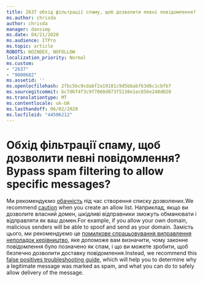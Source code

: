 ```yaml
---
title: 2637 обхід фільтрації спаму, щоб дозволити певні повідомлення?
ms.author: chrisda
author: chrisda
manager: dansimp
ms.date: 04/21/2020
ms.audience: ITPro
ms.topic: article
ROBOTS: NOINDEX, NOFOLLOW
localization_priority: Normal
ms.custom:
- "2637"
- "9000682"
ms.assetid: ''
ms.openlocfilehash: 2fbc5bc9cdabf2a19181c9d5bbabf63d6c1cbfb7
ms.sourcegitcommit: bc7d6f4f3c9f7060d073f5130e1ec856e248d020
ms.translationtype: MT
ms.contentlocale: uk-UA
ms.lasthandoff: 06/02/2020
ms.locfileid: "44506212"
---
```

# <a name="bypass-spam-filtering-to-allow-specific-messages"></a><span data-ttu-id="4b26e-102">Обхід фільтрації спаму, щоб дозволити певні повідомлення?</span><span class="sxs-lookup"><span data-stu-id="4b26e-102">Bypass spam filtering to allow specific messages?</span></span>

<span data-ttu-id="4b26e-103">Ми рекомендуємо [обачність](https://docs.microsoft.com/exchange/troubleshoot/antispam/cautions-against-bypassing-spam-filters) під час створення списку дозволених.</span><span class="sxs-lookup"><span data-stu-id="4b26e-103">We recommend [caution](https://docs.microsoft.com/exchange/troubleshoot/antispam/cautions-against-bypassing-spam-filters) when you create an allow list.</span></span> <span data-ttu-id="4b26e-104">Наприклад, якщо ви дозволите власний домен, шкідливі відправники зможуть обманювати і відправляти як ваш домен.</span><span class="sxs-lookup"><span data-stu-id="4b26e-104">For example, if you allow your own domain, malicious senders will be able to spoof and send as your domain.</span></span>  <span data-ttu-id="4b26e-105">Замість цього, ми рекомендуємо це [помилкове спрацьовування виправлення неполадок керівництво](https://docs.microsoft.com/microsoft-365/security/office-365-security/anti-spam-protection), яке допоможе вам визначити, чому законне повідомлення було позначено як спам, і що ви можете зробити, щоб безпечно дозволити доставку повідомлення.</span><span class="sxs-lookup"><span data-stu-id="4b26e-105">Instead, we recommend this [false positives troubleshooting guide](https://docs.microsoft.com/microsoft-365/security/office-365-security/anti-spam-protection), which will help you to determine why a legitimate message was marked as spam, and what you can do to safely allow delivery of the message.</span></span>
